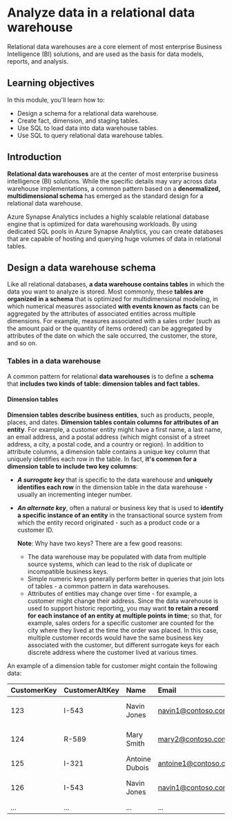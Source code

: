 # Analyze data in a relational data warehouse

Relational data warehouses are a core element of most enterprise Business Intelligence (BI) solutions, and are used as the basis for data models, reports, and analysis.

## Learning objectives

In this module, you'll learn how to:

 - Design a schema for a relational data warehouse.
 - Create fact, dimension, and staging tables.
 - Use SQL to load data into data warehouse tables.
 - Use SQL to query relational data warehouse tables.

## Introduction

**Relational data warehouses** are at the center of most enterprise business intelligence (BI) solutions. While the specific details may vary across data warehouse implementations, a common pattern based on a **denormalized, multidimensional schema** has emerged as the standard design for a relational data warehouse.

Azure Synapse Analytics includes a highly scalable relational database engine that is optimized for data warehousing workloads. By using dedicated SQL pools in Azure Synapse Analytics, you can create databases that are capable of hosting and querying huge volumes of data in relational tables.

## Design a data warehouse schema

Like all relational databases, **a data warehouse contains tables** in which the data you want to analyze is stored. Most commonly, these **tables are organized in a schema** that is optimized for multidimensional modeling, in which numerical measures associated **with events known as facts** can be aggregated by the attributes of associated entities across multiple dimensions. For example, measures associated with a sales order (such as the amount paid or the quantity of items ordered) can be aggregated by attributes of the date on which the sale occurred, the customer, the store, and so on.

### Tables in a data warehouse

A common pattern for relational **data warehouses** is to define a **schema** that **includes two kinds of table: dimension tables and fact tables.**

#### Dimension tables

**Dimension tables describe business entities**, such as products, people, places, and dates. **Dimension tables contain columns for attributes of an entity**. For example, a customer entity might have a first name, a last name, an email address, and a postal address (which might consist of a street address, a city, a postal code, and a country or region). In addition to attribute columns, a dimension table contains a unique key column that uniquely identifies each row in the table. In fact, **it's common for a dimension table to include two key columns**:

 - ***A surrogate key*** that is specific to the data warehouse and **uniquely identifies each row** in the dimension table in the data warehouse - usually an incrementing integer number.
 - ***An alternate key***, often a natural or business key that is used to **identify a specific instance of an entity** in the transactional source system from which the entity record originated - such as a product code or a customer ID.

    **Note**: Why have two keys? There are a few good reasons:

    - The data warehouse may be populated with data from multiple source systems, which can lead to the risk of duplicate or incompatible business keys.
    - Simple numeric keys generally perform better in queries that join lots of tables - a common pattern in data warehouses.
    - Attributes of entities may change over time - for example, a customer might change their address. Since the data warehouse is used to support historic reporting, you may want **to retain a record for each instance of an entity at multiple points in time**; so that, for example, sales orders for a specific customer are counted for the city where they lived at the time the order was placed. In this case, multiple customer records would have the same business key associated with the customer, but different surrogate keys for each discrete address where the customer lived at various times.

An example of a dimension table for customer might contain the following data:

CustomerKey	| CustomerAltKey	| Name	| Email	| Street	| City	| PostalCode	| CountryRegion
:---	| :--	| :---	| :---	| :---	| :---:	| ---:	| :---:
123	| I-543	| Navin Jones	| navin1@contoso.com	| 1 Main St.	| Seattle	| 90000	| United States
124	| R-589	| Mary Smith	| mary2@contoso.com	| 234 190th Ave	| Buffalo	| 50001	| United States
125	| I-321	| Antoine Dubois	| antoine1@contoso.com	| 2 Rue Jolie	| Paris	| 20098	| France
126	| I-543	| Navin Jones	| navin1@contoso.com	| 24 125th Ave.	| New York	| 50000	| United States
...	| ...	| ...	| ...	| ...	| ...	| ...	| ...